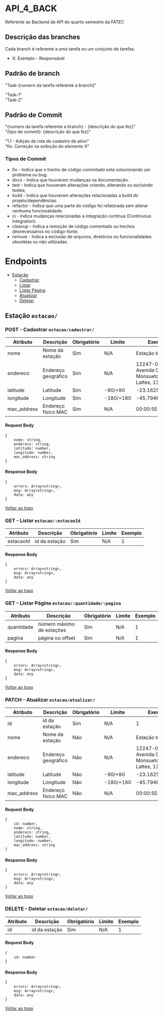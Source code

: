 # API_4_BACK
Referente ao Backend da API do quarto semestre da FATEC

## Descrição das branches
Cada branch é referente a uma tarefa ou um conjunto de tarefas.

- X: Exemplo - Responsável

## Padrão de branch
"Task-{numero da tarefa referente a branch}"

"Task-1"    
"Task-2"

## Padrão de Commit
"{numero da tarefa referente a branch} - {descrição do que fez}"    
"{tipo de commit}: {descrição do que fez}"

"1.1 - Adição da rota de cadastro de ativo"     
"fix: Correção na exibição do elemento X"

### Tipos de Commit

* fix - Indica que o trecho de código commitado está solucionando um problema ou bug.
* docs - Indica que houveram mudanças na documentação.
* test - Indica que houveram alterações criando, alterando ou excluindo testes;
* build - Indica que houveram alterações relacionadas a build do projeto/dependências.
* refactor - Indica que uma parte do código foi refatorada sem alterar nenhuma funcionalidade.
* ci - Indica mudanças relacionadas a integração contínua (Continuous Integration).
* cleanup - Indica a remoção de código comentado ou trechos desnecessários no código-fonte.
* remove - Indica a exclusão de arquivos, diretórios ou funcionalidades obsoletas ou não utilizadas.

# Endpoints <span id="sumario"></span>

* [Estação](#estacao)
    * [Cadastrar](#estacao.cadastrar)
    * [Listar](#estacao.listar)
    * [Listar Página](#estacao.listar.pagina)
    * [Atualizar](#estacao.atualizar)
    * [Deletar](#estacao.deletar)

## Estação `estacao/` <span id="estacao"></span>

### POST - Cadastrar `estacao/cadastrar/` <span id="estacao.cadastrar"></span>

| Atributo | Descrição | Obrigatório | Limite | Exemplo |
| -------- | --------- | ----------- | ------ | ------- |
| nome        | Nome da estação     | Sim | N/A       | Estação teste SJC |
| endereco    | Endereço geográfico | Sim | N/A       | 12247-014, Avenida Cesare Monsueto Giulio Lattes, 1350 |
| latitude    | Latitude            | Sim | -90/+90   | -23.162503 |
| longitude   | Longitude           | Sim | -180/+180 | -45.794618 |
| mac_address | Endereço físico MAC | Sim | N/A       | 00:00:5E:00:02:01 |

#### Request Body
```
{
    nome: string,
    endereco: string,
    latitude: number,
    longitude: number,
    mac_address: string
}
```

#### Response Body
```
{
    errors: Array<string>,
    msg: Array<string>,
    data: any
}
```

[Voltar ao topo](#sumario)

### GET - Listar `estacao/:estacaoId` <span id="estacao.listar"></span>

| Atributo | Descrição | Obrigatório | Limite | Exemplo |
| -------- | --------- | ----------- | ------ | ------- |
| estacaoId| id da estação     | Sim | N/A    | 1 |

#### Response Body
```
{
    errors: Array<string>,
    msg: Array<string>,
    data: any
}
```

[Voltar ao topo](#sumario)

### GET - Listar Página `estacao/:quantidade/:pagina` <span id="estacao.listar.pagina"></span>

| Atributo | Descrição | Obrigatório | Limite | Exemplo |
| -------- | --------- | ----------- | ------ | ------- |
| quantidade | número máximo de estações | Sim | N/A | 1 |
| pagina     | página ou offset          | Sim | N/A | 1 |

#### Response Body
```
{
    errors: Array<string>,
    msg: Array<string>,
    data: any
}
```

[Voltar ao topo](#sumario)

### PATCH - Atualizar `estacao/atualizar/` <span id="estacao.atualizar"></span>

| Atributo | Descrição | Obrigatório | Limite | Exemplo |
| -------- | --------- | ----------- | ------ | ------- |
| id          | id da estação       | Sim | N/A       | 1 |
| nome        | Nome da estação     | Não | N/A       | Estação teste SJC |
| endereco    | Endereço geográfico | Não | N/A       | 12247-014, Avenida Cesare Monsueto Giulio Lattes, 1350 |
| latitude    | Latitude            | Não | -90/+90   | -23.162503 |
| longitude   | Longitude           | Não | -180/+180 | -45.794618 |
| mac_address | Endereço físico MAC | Não | N/A       | 00:00:5E:00:02:01 |

#### Request Body
```
{
    id: number,
    nome: string,
    endereco: string,
    latitude: number,
    longitude: number,
    mac_address: string
}
```

#### Response Body
```
{
    errors: Array<string>,
    msg: Array<string>,
    data: any
}
```

[Voltar ao topo](#sumario)

### DELETE - Deletar `estacao/deletar/` <span id="estacao.deletar"></span>

| Atributo | Descrição | Obrigatório | Limite | Exemplo |
| -------- | --------- | ----------- | ------ | ------- |
| id       | id da estação     | Sim | N/A    | 1 |

#### Request Body
```
{
    id: number
}
```

#### Response Body
```
{
    errors: Array<string>,
    msg: Array<string>,
    data: any
}
```

[Voltar ao topo](#sumario)
